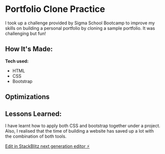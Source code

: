 # Portfolio Clone Practice

I took up a challenge provided by Sigma School Bootcamp to improve my skills on building a personal portfolio by cloning a sample portfolio. It was challenging but fun!

<!-- Write a short sentence or two about this project and what it does. Be sure to include a link and a screenshot (we're front end devs so we can actually see our work!). -->


<!-- **Link to project:** http://recruiters-love-seeing-live-demos.com/ -->

<!-- ![alt tag](http://placecorgi.com/1200/650) -->

## How It's Made:

**Tech used:** 

- HTML
- CSS
- Bootstrap

<!-- Here's where you can go to town on how you actually built this thing. Write as much as you can here, it's totally fine if it's not too much just make sure you write *something*. If you don't have too much experience on your resume working on the front end that's totally fine. This is where you can really show off your passion and make up for that ten fold. -->


## Optimizations
<!-- *(optional)* -->

<!-- You don't have to include this section but interviewers *love* that you can not only deliver a final product that looks great but also functions efficiently. Did you write something then refactor it later and the result was 5x faster than the original implementation? Did you cache your assets? Things that you write in this section are **GREAT** to bring up in interviews and you can use this section as reference when studying for technical interviews! -->

## Lessons Learned:

I have learnt how to apply both CSS and bootstrap together under a project. Also, I realised that the time of building a website has saved up a lot with the combination of both tools.

<!-- No matter what your experience level, being an engineer means continuously learning. Every time you build something you always have those *whoa this is awesome* or *wow I actually did it!* moments. This is where you should share those moments! Recruiters and interviewers love to see that you're self-aware and passionate about growing. -->

<!-- ## Examples:
Take a look at these couple examples that I have in my own portfolio:

**Palettable:** https://github.com/alecortega/palettable

**Twitter Battle:** https://github.com/alecortega/twitter-battle

**Patch Panel:** https://github.com/alecortega/patch-panel -->


[Edit in StackBlitz next generation editor ⚡️](https://stackblitz.com/~/github.com/phinshen/portfolio-clone-practice-22052025)